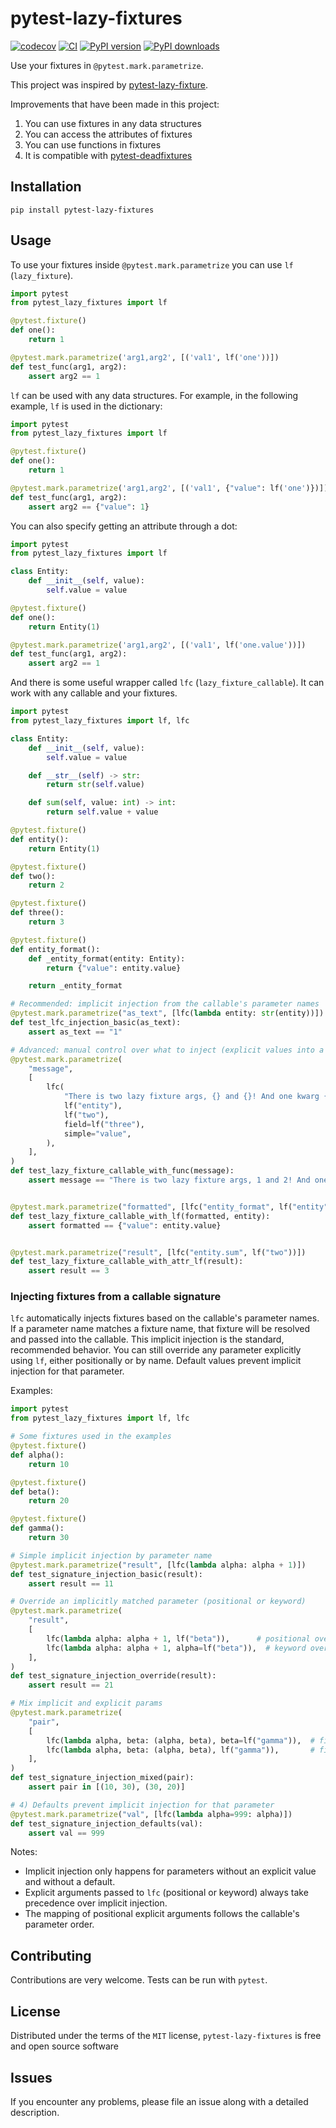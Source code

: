# pytest-lazy-fixtures

[![codecov](https://codecov.io/gh/dev-petrov/pytest-lazy-fixtures/branch/master/graph/badge.svg)](https://codecov.io/gh/dev-petrov/pytest-lazy-fixtures)
[![CI](https://github.com/dev-petrov/pytest-lazy-fixtures/workflows/CI/badge.svg)](https://github.com/dev-petrov/pytest-lazy-fixtures/actions/workflows/ci-test.yml)
[![PyPI version](https://badge.fury.io/py/pytest-lazy-fixtures.svg)](https://pypi.org/project/pytest-lazy-fixtures/)
[![PyPI downloads](https://img.shields.io/pypi/dm/pytest-lazy-fixtures)](https://pypistats.org/packages/pytest-lazy-fixtures)

Use your fixtures in `@pytest.mark.parametrize`.

This project was inspired by [pytest-lazy-fixture](https://github.com/TvoroG/pytest-lazy-fixture).

Improvements that have been made in this project:

1. You can use fixtures in any data structures
2. You can access the attributes of fixtures
3. You can use functions in fixtures
4. It is compatible with [pytest-deadfixtures](https://github.com/jllorencetti/pytest-deadfixtures)

## Installation

```shell
pip install pytest-lazy-fixtures
```

## Usage

To use your fixtures inside `@pytest.mark.parametrize` you can use `lf` (`lazy_fixture`).

```python
import pytest
from pytest_lazy_fixtures import lf

@pytest.fixture()
def one():
    return 1

@pytest.mark.parametrize('arg1,arg2', [('val1', lf('one'))])
def test_func(arg1, arg2):
    assert arg2 == 1
```

`lf` can be used with any data structures. For example, in the following example, `lf` is used in the dictionary:

```python
import pytest
from pytest_lazy_fixtures import lf

@pytest.fixture()
def one():
    return 1

@pytest.mark.parametrize('arg1,arg2', [('val1', {"value": lf('one')})])
def test_func(arg1, arg2):
    assert arg2 == {"value": 1}
```

You can also specify getting an attribute through a dot:

```python
import pytest
from pytest_lazy_fixtures import lf

class Entity:
    def __init__(self, value):
        self.value = value

@pytest.fixture()
def one():
    return Entity(1)

@pytest.mark.parametrize('arg1,arg2', [('val1', lf('one.value'))])
def test_func(arg1, arg2):
    assert arg2 == 1
```

And there is some useful wrapper called `lfc` (`lazy_fixture_callable`).
It can work with any callable and your fixtures.

```python
import pytest
from pytest_lazy_fixtures import lf, lfc

class Entity:
    def __init__(self, value):
        self.value = value

    def __str__(self) -> str:
        return str(self.value)

    def sum(self, value: int) -> int:
        return self.value + value

@pytest.fixture()
def entity():
    return Entity(1)

@pytest.fixture()
def two():
    return 2

@pytest.fixture()
def three():
    return 3

@pytest.fixture()
def entity_format():
    def _entity_format(entity: Entity):
        return {"value": entity.value}

    return _entity_format

# Recommended: implicit injection from the callable's parameter names
@pytest.mark.parametrize("as_text", [lfc(lambda entity: str(entity))])
def test_lfc_injection_basic(as_text):
    assert as_text == "1"

# Advanced: manual control over what to inject (explicit values into a callable)
@pytest.mark.parametrize(
    "message",
    [
        lfc(
            "There is two lazy fixture args, {} and {}! And one kwarg {field}! And also simple value {simple}".format,
            lf("entity"),
            lf("two"),
            field=lf("three"),
            simple="value",
        ),
    ],
)
def test_lazy_fixture_callable_with_func(message):
    assert message == "There is two lazy fixture args, 1 and 2! And one kwarg 3! And also simple value value"


@pytest.mark.parametrize("formatted", [lfc("entity_format", lf("entity"))])
def test_lazy_fixture_callable_with_lf(formatted, entity):
    assert formatted == {"value": entity.value}


@pytest.mark.parametrize("result", [lfc("entity.sum", lf("two"))])
def test_lazy_fixture_callable_with_attr_lf(result):
    assert result == 3
```

### Injecting fixtures from a callable signature

`lfc` automatically injects fixtures based on the callable's parameter names. If a parameter name matches a fixture name, that fixture will be resolved and passed into the callable. This implicit injection is the standard, recommended behavior. You can still override any parameter explicitly using `lf`, either positionally or by name.
Default values prevent implicit injection for that parameter.

Examples:

```python
import pytest
from pytest_lazy_fixtures import lf, lfc

# Some fixtures used in the examples
@pytest.fixture()
def alpha():
    return 10

@pytest.fixture()
def beta():
    return 20

@pytest.fixture()
def gamma():
    return 30

# Simple implicit injection by parameter name
@pytest.mark.parametrize("result", [lfc(lambda alpha: alpha + 1)])
def test_signature_injection_basic(result):
    assert result == 11

# Override an implicitly matched parameter (positional or keyword)
@pytest.mark.parametrize(
    "result",
    [
        lfc(lambda alpha: alpha + 1, lf("beta")),      # positional override
        lfc(lambda alpha: alpha + 1, alpha=lf("beta")),  # keyword override
    ],
)
def test_signature_injection_override(result):
    assert result == 21

# Mix implicit and explicit params
@pytest.mark.parametrize(
    "pair",
    [
        lfc(lambda alpha, beta: (alpha, beta), beta=lf("gamma")),  # first implicit, second explicit
        lfc(lambda alpha, beta: (alpha, beta), lf("gamma")),       # first explicit, second implicit
    ],
)
def test_signature_injection_mixed(pair):
    assert pair in [(10, 30), (30, 20)]

# 4) Defaults prevent implicit injection for that parameter
@pytest.mark.parametrize("val", [lfc(lambda alpha=999: alpha)])
def test_signature_injection_defaults(val):
    assert val == 999
```

Notes:
- Implicit injection only happens for parameters without an explicit value and without a default.
- Explicit arguments passed to `lfc` (positional or keyword) always take precedence over implicit injection.
- The mapping of positional explicit arguments follows the callable's parameter order.

## Contributing

Contributions are very welcome. Tests can be run with `pytest`.

## License

Distributed under the terms of the `MIT` license, `pytest-lazy-fixtures` is free and open source software

## Issues

If you encounter any problems, please file an issue along with a detailed description.
